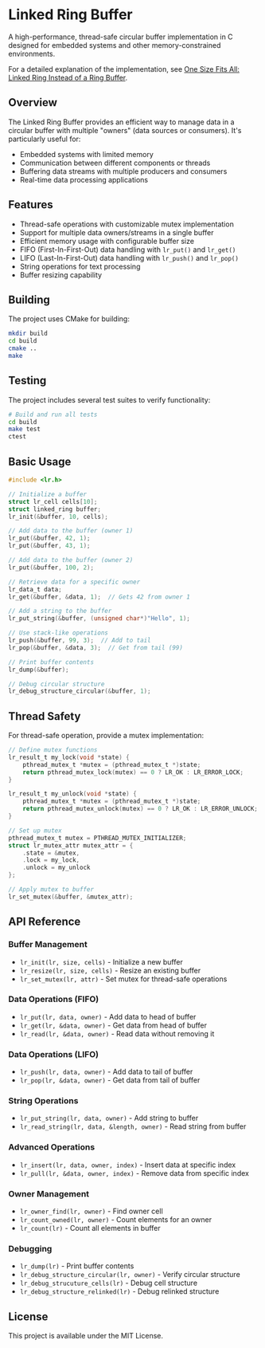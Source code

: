 # Linked Ring Buffer

A high-performance, thread-safe circular buffer implementation in C designed for embedded systems and other memory-constrained environments.

For a detailed explanation of the implementation, see [One Size Fits All: Linked Ring Instead of a Ring Buffer](https://blog.devgenius.io/one-size-fits-all-linked-ring-instead-of-a-ring-buffer-d1d69a12bf73).

## Overview

The Linked Ring Buffer provides an efficient way to manage data in a circular buffer with multiple "owners" (data sources or consumers). It's particularly useful for:

- Embedded systems with limited memory
- Communication between different components or threads
- Buffering data streams with multiple producers and consumers
- Real-time data processing applications

## Features

- Thread-safe operations with customizable mutex implementation
- Support for multiple data owners/streams in a single buffer
- Efficient memory usage with configurable buffer size
- FIFO (First-In-First-Out) data handling with `lr_put()` and `lr_get()`
- LIFO (Last-In-First-Out) data handling with `lr_push()` and `lr_pop()`
- String operations for text processing
- Buffer resizing capability

## Building

The project uses CMake for building:

```bash
mkdir build
cd build
cmake ..
make
```

## Testing

The project includes several test suites to verify functionality:

```bash
# Build and run all tests
cd build
make test
ctest
```

## Basic Usage

```c
#include <lr.h>

// Initialize a buffer
struct lr_cell cells[10];
struct linked_ring buffer;
lr_init(&buffer, 10, cells);

// Add data to the buffer (owner 1)
lr_put(&buffer, 42, 1);
lr_put(&buffer, 43, 1);

// Add data to the buffer (owner 2)
lr_put(&buffer, 100, 2);

// Retrieve data for a specific owner
lr_data_t data;
lr_get(&buffer, &data, 1);  // Gets 42 from owner 1

// Add a string to the buffer
lr_put_string(&buffer, (unsigned char*)"Hello", 1);

// Use stack-like operations
lr_push(&buffer, 99, 3);  // Add to tail
lr_pop(&buffer, &data, 3);  // Get from tail (99)

// Print buffer contents
lr_dump(&buffer);

// Debug circular structure
lr_debug_structure_circular(&buffer, 1);
```

## Thread Safety

For thread-safe operation, provide a mutex implementation:

```c
// Define mutex functions
lr_result_t my_lock(void *state) {
    pthread_mutex_t *mutex = (pthread_mutex_t *)state;
    return pthread_mutex_lock(mutex) == 0 ? LR_OK : LR_ERROR_LOCK;
}

lr_result_t my_unlock(void *state) {
    pthread_mutex_t *mutex = (pthread_mutex_t *)state;
    return pthread_mutex_unlock(mutex) == 0 ? LR_OK : LR_ERROR_UNLOCK;
}

// Set up mutex
pthread_mutex_t mutex = PTHREAD_MUTEX_INITIALIZER;
struct lr_mutex_attr mutex_attr = {
    .state = &mutex,
    .lock = my_lock,
    .unlock = my_unlock
};

// Apply mutex to buffer
lr_set_mutex(&buffer, &mutex_attr);
```

## API Reference

### Buffer Management
- `lr_init(lr, size, cells)` - Initialize a new buffer
- `lr_resize(lr, size, cells)` - Resize an existing buffer
- `lr_set_mutex(lr, attr)` - Set mutex for thread-safe operations

### Data Operations (FIFO)
- `lr_put(lr, data, owner)` - Add data to head of buffer
- `lr_get(lr, &data, owner)` - Get data from head of buffer
- `lr_read(lr, &data, owner)` - Read data without removing it

### Data Operations (LIFO)
- `lr_push(lr, data, owner)` - Add data to tail of buffer
- `lr_pop(lr, &data, owner)` - Get data from tail of buffer

### String Operations
- `lr_put_string(lr, data, owner)` - Add string to buffer
- `lr_read_string(lr, data, &length, owner)` - Read string from buffer

### Advanced Operations
- `lr_insert(lr, data, owner, index)` - Insert data at specific index
- `lr_pull(lr, &data, owner, index)` - Remove data from specific index

### Owner Management
- `lr_owner_find(lr, owner)` - Find owner cell
- `lr_count_owned(lr, owner)` - Count elements for an owner
- `lr_count(lr)` - Count all elements in buffer

### Debugging
- `lr_dump(lr)` - Print buffer contents
- `lr_debug_structure_circular(lr, owner)` - Verify circular structure
- `lr_debug_strucuture_cells(lr)` - Debug cell structure
- `lr_debug_structure_relinked(lr)` - Debug relinked structure

## License

This project is available under the MIT License.
